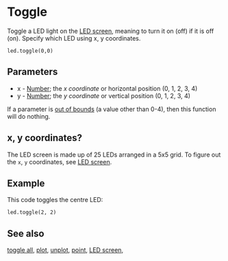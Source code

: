 # Toggle

Toggle a LED light on the [LED screen](/device/screen), meaning to turn it on  (off) if it is off (on). Specify which LED using x, y coordinates.

```sig
led.toggle(0,0)
```

## Parameters

* x - [Number](/types/number); the *x coordinate* or horizontal position (0, 1, 2, 3, 4)
* y - [Number](/types/number); the *y coordinate* or vertical position (0, 1, 2, 3, 4)

If a parameter is [out of bounds](/makecode-blockeditor/reference/out-of-bounds) (a value other than 0-4), then this function will do nothing.

## x, y coordinates?

The LED screen is made up of 25 LEDs arranged in a 5x5 grid. To figure out the ``x``, ``y`` coordinates, see [LED screen](/device/screen).

## Example

This code toggles the centre LED:

```blocks
led.toggle(2, 2)
```

## See also

[toggle all](/makecode-blockeditor/reference/led/toggle-all), [plot](/makecode-blockeditor/reference/led/plot), [unplot](/makecode-blockeditor/reference/led/unplot), [point](/makecode-blockeditor/reference/led/point), [LED screen](/device/screen),

